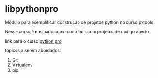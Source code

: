 # libpythonpro
Módulo para exemplificar construção de projetos python no curso pytools 

Nesse curso é ensinado como contribuir com projetos de codigo aberto

link para o curso [python pro](https://plataforma.dev.pro.br/)

tópicos a serem abordados:
1. Git
2. Virtualenv
3. pip
